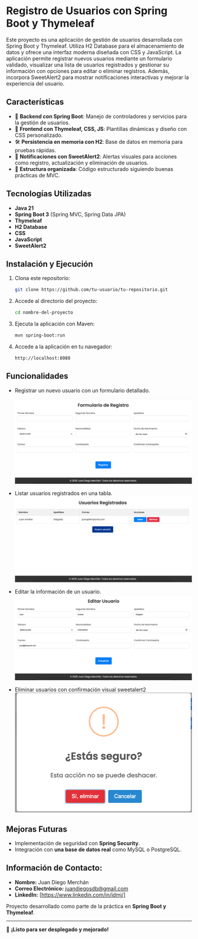 # Registro de Usuarios con Spring Boot y Thymeleaf

Este proyecto es una aplicación de gestión de usuarios desarrollada con Spring Boot y Thymeleaf. Utiliza H2 Database para el almacenamiento de datos y ofrece una interfaz moderna diseñada con CSS y JavaScript. La aplicación permite registrar nuevos usuarios mediante un formulario validado, visualizar una lista de usuarios registrados y gestionar su información con opciones para editar o eliminar registros. Además, incorpora SweetAlert2 para mostrar notificaciones interactivas y mejorar la experiencia del usuario.
## Características

- 📌 **Backend con Spring Boot**: Manejo de controladores y servicios para la gestión de usuarios.
- 🎨 **Frontend con Thymeleaf, CSS, JS**: Plantillas dinámicas y diseño con CSS personalizado.
- 🛠 **Persistencia en memoria con H2**: Base de datos en memoria para pruebas rápidas.
- 🔔 **Notificaciones con SweetAlert2**: Alertas visuales para acciones como registro, actualización y eliminación de usuarios.
- 📁 **Estructura organizada**: Código estructurado siguiendo buenas prácticas de MVC.

## Tecnologías Utilizadas

- **Java 21**
- **Spring Boot 3** (Spring MVC, Spring Data JPA)
- **Thymeleaf**
- **H2 Database**
- **CSS**
- **JavaScript**
- **SweetAlert2**

## Instalación y Ejecución

1. Clona este repositorio:
   ```sh
   git clone https://github.com/tu-usuario/tu-repositorio.git
   ```
2. Accede al directorio del proyecto:
   ```sh
   cd nombre-del-proyecto
   ```
3. Ejecuta la aplicación con Maven:
   ```sh
   mvn spring-boot:run
   ```
4. Accede a la aplicación en tu navegador:
   ```
   http://localhost:8080
   ```

## Funcionalidades

- Registrar un nuevo usuario con un formulario detallado.

  ![Formulario de Registro](images/registro.png)
- Listar usuarios registrados en una tabla.
  ![Formulario de Registro](images/registrados.png)
- Editar la información de un usuario.
  ![Formulario de Registro](images/edicion.png)
- Eliminar usuarios con confirmación visual sweetalert2
  ![Formulario de Registro](images/eliminar.png)


## Mejoras Futuras

- Implementación de seguridad con **Spring Security**.
- Integración con **una base de datos real** como MySQL o PostgreSQL.

## Información de Contacto:
- **Nombre:** Juan Diego Merchán
- **Correo Electrónico:** juandiegosdb@gmail.com
- **LinkedIn:** [https://www.linkedin.com/in/jdmj/]


Proyecto desarrollado como parte de la práctica en **Spring Boot y Thymeleaf**.

---
🚀 **¡Listo para ser desplegado y mejorado!**

